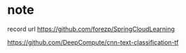 # note
record url 
https://github.com/forezp/SpringCloudLearning


https://github.com/DeepCompute/cnn-text-classification-tf
